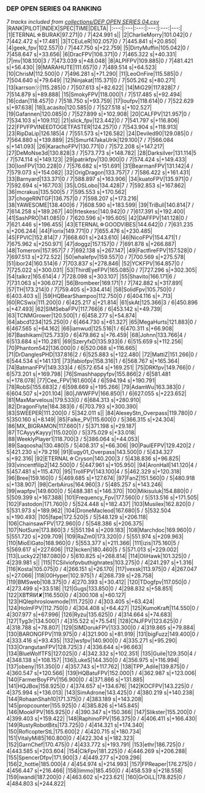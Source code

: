 ### DEP OPEN SERIES 04 RANKING
*7 tracks included from [collections/DEP OPEN SERIES 04.csv](/collections/DEP%20OPEN%20SERIES%2004.csv)*
|RANK|PILOT|INDEX|SPEC|TIME|DELTA|
|:---:|:---|:---:|:---:|:---:|---:|
|1|ETERNAL☆BURAK|97.271|0 / 7|424.991 s||
|2|CharlieMorry|101.042|0 / 7|442.472 s|+17.481|
|3|TCEuLeR|102.057|0 / 7|445.841 s|+20.850|
|4|geek_fpv|102.557|0 / 7|447.750 s|+22.759|
|5|DirtyMuffin|105.042|0 / 7|458.647 s|+33.656|
|6|DracFPV|106.371|0 / 7|465.322 s|+40.331|
|7|mv|108.100|3 / 7|473.039 s|+48.048|
|8|ALPIFPV|109.885|0 / 7|481.421 s|+56.430|
|9|MARAHUTE|111.657|0 / 7|489.514 s|+64.523|
|10|ChrisM|112.500|0 / 7|496.281 s|+71.290|
|11|LeoOnFire|115.585|0 / 7|504.640 s|+79.649|
|12|Ninjakat|115.371|0 / 7|505.262 s|+80.271|
|13|karrson㋡|115.285|0 / 7|507.613 s|+82.622|
|14|MiG29|117.828|7 / 7|514.879 s|+89.888|
|15|SmokyFPV|118.000|1 / 7|517.485 s|+92.494|
|16|cdan|118.457|0 / 7|518.750 s|+93.759|
|17|loufpv|118.614|0 / 7|522.629 s|+97.638|
|18|Lacasito|120.585|0 / 7|527.518 s|+102.527|
|19|Gafannen|120.085|0 / 7|527.899 s|+102.908|
|20|CALFPV|121.957|0 / 7|534.103 s|+109.112|
|21|slick_fpv|123.442|0 / 7|541.797 s|+116.806|
|22|FPVFPVINEEDTOGETFASTER|124.257|0 / 7|543.904 s|+118.913|
|23|RipDaLip|126.185|4 / 7|551.573 s|+126.582|
|24|Deviled90|129.085|0 / 7|564.880 s|+139.889|
|25|Smurf47akaUlrik|129.100|7 / 7|566.084 s|+141.093|
|26|KarachoFPV|130.771|0 / 7|572.208 s|+147.217|
|27|DeMoNse3d|130.828|3 / 7|573.773 s|+148.782|
|28|Darksilver|131.114|5 / 7|574.114 s|+149.123|
|29|patrikfpv|130.900|0 / 7|574.424 s|+149.433|
|30|IonFPV|130.228|0 / 7|576.682 s|+151.691|
|31|BearmanFPV|131.142|4 / 7|579.073 s|+154.082|
|32|OrigDragon|133.757|7 / 7|586.422 s|+161.431|
|33|Barnyard|133.371|0 / 7|588.897 s|+163.906|
|34|kuatoFPV|135.971|0 / 7|592.694 s|+167.703|
|35|LOSLobo|134.428|7 / 7|592.853 s|+167.862|
|36|mcrakus|135.500|5 / 7|595.553 s|+170.562|
|37|chogeRINTGF|136.757|0 / 7|598.207 s|+173.216|
|38|YAWESOME|138.400|6 / 7|608.590 s|+183.599|
|39|TriBull|140.814|7 / 7|614.258 s|+189.267|
|40|frteskesc|140.942|0 / 7|617.391 s|+192.400|
|41|SashPRO|141.085|0 / 7|620.596 s|+195.605|
|42|DAFFPV|141.128|0 / 7|621.446 s|+196.455|
|43|ETERNAL☆GOODVIBES|144.642|0 / 7|631.235 s|+206.244|
|44|Fiorix|149.771|0 / 7|655.476 s|+230.485|
|45|FPVlC|152.814|7 / 7|668.601 s|+243.610|
|46|NicoFPV|154.471|1 / 7|675.962 s|+250.971|
|47|doggz|157.157|0 / 7|691.878 s|+266.887|
|48|Tomeroni|157.957|7 / 7|692.138 s|+267.147|
|49|FactfireFPV|157.528|0 / 7|697.513 s|+272.522|
|50|whalefpv|159.557|0 / 7|700.569 s|+275.578|
|51|ibor24|160.514|6 / 7|703.837 s|+278.846|
|52|YCKFPV|164.857|0 / 7|725.022 s|+300.031|
|53|ThirdEyeFPV|165.085|0 / 7|727.296 s|+302.305|
|54|talkrz|165.614|4 / 7|728.098 s|+303.107|
|55|Shavito|166.171|6 / 7|731.063 s|+306.072|
|56|Brombeer|169.171|1 / 7|742.882 s|+317.891|
|57|TH|173.214|0 / 7|759.405 s|+334.414|
|58|SolidFpv|105.750|0 / 6|403.403 s||
|59|HQBearShampoo|112.750|0 / 6|404.116 s|+.713|
|60|RCSwix|111.200|0 / 6|425.217 s|+21.814|
|61|skAt|125.366|3 / 6|450.896 s|+47.493|
|62|SIMSebaFPV|117.766|6 / 6|453.142 s|+49.739|
|63|TCNMGrower|120.500|1 / 6|458.277 s|+54.874|
|64|abcd1234|125.250|0 / 6|464.730 s|+61.327|
|65|MegaHurts|121.883|0 / 6|467.565 s|+64.162|
|66|iamwud|125.516|1 / 6|470.311 s|+66.908|
|67|Bashikami|125.733|0 / 6|479.862 s|+76.459|
|68|Johnn|133.766|4 / 6|513.684 s|+110.281|
|69|SzeryfxD|135.933|6 / 6|515.659 s|+112.256|
|70|Phantom542|136.000|0 / 6|520.068 s|+116.665|
|71|DrDanglesPHD|137.816|2 / 6|525.883 s|+122.480|
|72|MattiZ|151.266|0 / 6|544.534 s|+141.131|
|73|fabiofpv|158.316|1 / 6|568.767 s|+165.364|
|74|BatmanFPV|149.333|4 / 6|572.654 s|+169.251|
|75|DRKfpv|149.766|0 / 6|573.201 s|+169.798|
|76|Smashhappyfpv|155.866|2 / 6|581.481 s|+178.078|
|77|Cee_FPV|161.600|4 / 6|594.194 s|+190.791|
|78|RobSi|155.683|2 / 6|598.669 s|+195.266|
|79|AdamWu|163.383|0 / 6|604.507 s|+201.104|
|80|JWWFPV|166.850|1 / 6|627.055 s|+223.652|
|81|MaxMarvelous|179.533|0 / 6|684.313 s|+280.910|
|82|DragonFlyte|184.383|6 / 6|703.793 s|+300.390|
|83|SWEEPER|111.200|0 / 5|342.011 s||
|84|AlexeyStn_Overpass|119.780|0 / 5|350.160 s|+8.149|
|85|Falke_PV|115.600|0 / 5|366.315 s|+24.304|
|86|MX_BIGRAMON|117.660|1 / 5|371.198 s|+29.187|
|87|TCAyyyKayyy|115.020|0 / 5|375.029 s|+33.018|
|88|WeeklyPlayer1|118.700|3 / 5|386.064 s|+44.053|
|89|Saqoosha|130.480|5 / 5|408.317 s|+66.306|
|90|PaulEFPV|129.420|2 / 5|421.230 s|+79.219|
|91|Eugy01_Overpass|143.500|0 / 5|434.327 s|+92.316|
|92|ETERNAL☆Cryson|140.200|3 / 5|438.836 s|+96.825|
|93|vincentfilip2|142.500|0 / 5|447.961 s|+105.950|
|94|AronHall|141.120|4 / 5|457.481 s|+115.470|
|95|TrollFPV|143.100|4 / 5|462.329 s|+120.318|
|96|Bree|159.160|0 / 5|469.685 s|+127.674|
|97|FanZ|151.560|0 / 5|480.918 s|+138.907|
|98|CerbAirus|164.960|3 / 5|485.257 s|+143.246|
|99|wapfpv|149.600|0 / 5|488.381 s|+146.370|
|100|Mikisuluk|154.880|0 / 5|509.399 s|+167.388|
|101|Frequency_Fpv|177.560|0 / 5|513.516 s|+171.505|
|102|Fastodon|171.760|0 / 5|524.448 s|+182.437|
|103|Musilex|162.820|0 / 5|531.973 s|+189.962|
|104|DroneMacleod|167.680|5 / 5|532.504 s|+190.493|
|105|fape|172.520|5 / 5|548.129 s|+206.118|
|106|ChainsawFPV|172.960|0 / 5|548.386 s|+206.375|
|107|NotSure|173.860|3 / 5|551.194 s|+209.183|
|108|Marchdoc|169.960|0 / 5|551.720 s|+209.709|
|109|RaZm0|173.320|0 / 5|551.974 s|+209.963|
|110|MioElGato|168.960|0 / 5|553.377 s|+211.366|
|111|izis|175.160|5 / 5|569.617 s|+227.606|
|112|kcken|180.460|5 / 5|571.013 s|+229.002|
|113|Lucky22|187.080|0 / 5|610.825 s|+268.814|
|114|OliHawk|101.325|0 / 4|239.981 s||
|115|TCSilviofpvbuthighrates|103.275|0 / 4|241.297 s|+1.316|
|116|Kosta|105.075|0 / 4|266.151 s|+26.170|
|117|vexsk|113.975|0 / 4|267.047 s|+27.066|
|118|00Hyper|102.975|1 / 4|268.739 s|+28.758|
|119|BMSweb|108.375|0 / 4|270.393 s|+30.412|
|120|TDogfpv|117.050|0 / 4|273.499 s|+33.518|
|121|Gugs|133.850|0 / 4|298.832 s|+58.851|
|122|XB₸ЯIИ✘|116.550|0 / 4|300.108 s|+60.127|
|123|HQlephroslowmode|111.725|0 / 4|303.405 s|+63.424|
|124|HolmFPV|112.750|0 / 4|304.408 s|+64.427|
|125|KumoKraft|114.550|0 / 4|307.977 s|+67.996|
|126|Ryżu|135.625|0 / 4|314.664 s|+74.683|
|127|Tyg3r|134.500|1 / 4|315.522 s|+75.541|
|128|CNJFPV|123.625|0 / 4|318.788 s|+78.807|
|129|SIMDorukFPV|133.300|0 / 4|319.865 s|+79.884|
|130|BARONGFPV|119.975|0 / 4|321.900 s|+81.919|
|131|bigFuzz|149.400|0 / 4|333.416 s|+93.435|
|132|wsfpv|140.900|0 / 4|335.271 s|+95.290|
|133|OrangutanFPV|128.725|3 / 4|336.644 s|+96.663|
|134|BlueWolfTFS|127.025|0 / 4|342.332 s|+102.351|
|135|Guile|129.350|4 / 4|348.138 s|+108.157|
|136|LukeS|144.350|0 / 4|356.975 s|+116.994|
|137|obeny|151.350|0 / 4|357.743 s|+117.762|
|138|TPP_Adile|139.875|0 / 4|360.547 s|+120.566|
|139|HQBatuFPV|152.000|1 / 4|362.987 s|+123.006|
|140|FarmerBoyFPV|156.900|0 / 4|371.866 s|+131.885|
|141|HQJBox|158.925|0 / 4|374.657 s|+134.676|
|142|KOCFPV|143.225|0 / 4|375.994 s|+136.013|
|143|SimAdrone|143.425|0 / 4|380.219 s|+140.238|
|144|RohaanShah10|171.375|0 / 4|383.189 s|+143.208|
|145|propcounter|155.925|0 / 4|385.826 s|+145.845|
|146|MookFPV|165.925|0 / 4|390.347 s|+150.366|
|147|Slikster|155.200|0 / 4|399.403 s|+159.422|
|148|RaphinoFPV|156.375|0 / 4|406.411 s|+166.430|
|149|RustyRobotBits|173.725|0 / 4|414.321 s|+174.340|
|150|RoflcopterStL|175.600|2 / 4|420.715 s|+180.734|
|151|VitalyMi85|160.800|0 / 4|422.304 s|+182.323|
|152|GarnChef|170.475|0 / 4|433.772 s|+193.791|
|153|ethr|186.725|0 / 4|443.585 s|+203.604|
|154|ClkFpv|181.225|0 / 4|446.269 s|+206.288|
|155|SpencerDfpv|171.900|3 / 4|449.277 s|+209.296|
|156|2_hottie|185.000|4 / 4|454.974 s|+214.993|
|157|FPReaper|176.275|0 / 4|456.447 s|+216.466|
|158|limmo|185.450|0 / 4|458.539 s|+218.558|
|159|iwandi|187.200|0 / 4|463.602 s|+223.621|
|160|GrOiLL|178.825|0 / 4|484.803 s|+244.822|
